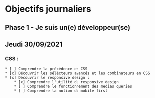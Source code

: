 # Objectifs journaliers

## Phase 1 - Je suis un(e) développeur(se)

## Jeudi 30/09/2021

### CSS : 
    * [ ] Comprendre la précédence en CSS
    * [x] Découvrir les sélécteurs avancés et les combinateurs en CSS
    * [x] Découvrir le responsive design :
        * [x] Comprendre l'utilité du responsive design
        * [ ] Comprendre le fonctionnement des medias queries
        * [ ] Comprendre la notion de mobile first





